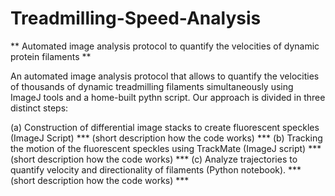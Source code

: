 # Treadmilling-Speed-Analysis

** Automated image analysis protocol to quantify the velocities of dynamic protein filaments **

An automated image analysis protocol that allows to quantify the velocities of thousands of dynamic treadmilling filaments simultaneously using ImageJ tools and a home-built pythn script. Our approach is divided in three distinct steps:

(a) Construction of differential image stacks to create fluorescent speckles (ImageJ Script)
 *** (short description how the code works) ***
(b) Tracking the motion of the fluorescent speckles using TrackMate (ImageJ script)
*** (short description how the code works) ***
(c) Analyze trajectories to quantify velocity and directionality of filaments (Python notebook). 
*** (short description how the code works) ***
